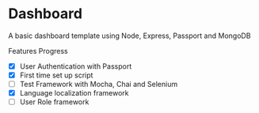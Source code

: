 # Dashboard

A basic dashboard template using Node, Express, Passport and MongoDB

Features Progress
- [x] User Authentication with Passport 
- [x] First time set up script 
- [ ] Test Framework with Mocha, Chai and Selenium
- [x] Language localization framework
- [ ] User Role framework
